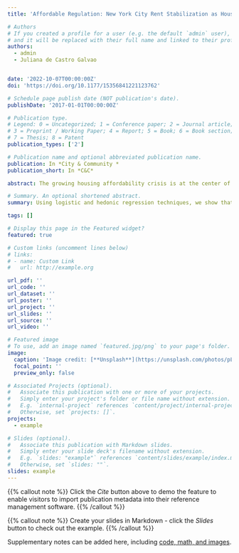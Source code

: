 ```yaml
---
title: 'Affordable Regulation: New York City Rent Stabilization as Housing Affordability Policy'

# Authors
# If you created a profile for a user (e.g. the default `admin` user), write the username (folder name) here
# and it will be replaced with their full name and linked to their profile.
authors:
  - admin
  - Juliana de Castro Galvao


date: '2022-10-07T00:00:00Z'
doi: 'https://doi.org/10.1177/15356841221123762'

# Schedule page publish date (NOT publication's date).
publishDate: '2017-01-01T00:00:00Z'

# Publication type.
# Legend: 0 = Uncategorized; 1 = Conference paper; 2 = Journal article;
# 3 = Preprint / Working Paper; 4 = Report; 5 = Book; 6 = Book section;
# 7 = Thesis; 8 = Patent
publication_types: ['2']

# Publication name and optional abbreviated publication name.
publication: In *City & Community *
publication_short: In *C&C*

abstract: The growing housing affordability crisis is at the center of conversations about U.S. inequality. This paper reconsiders the role of rent stabilization as one important affordability tool. We investigate who is most likely to benefit from rent stabilization, how much non-stabilized renters would save if their units were stabilized, and the extent to which stabilization would reduce rent burden among households. Using New York City Housing Vacancy Survey data and employing logistic and hedonic regression techniques, we show that Hispanic and foreign-born householders are more likely to live in rent-stabilized units and find evidence of both rent savings and rent burden reduction when comparing stabilized tenants with their non-stabilized counterparts. We argue that expanded rent stabilization could be paired with policies that stimulate new construction to simultaneously curb rent inflation, protect current populations from displacement, and increase housing supply.

# Summary. An optional shortened abstract.
summary: Using logistic and hedonic regression techniques, we show that Hispanic and foreign-born householders are more likely to live in rent-stabilized units and find evidence of both rent savings and rent burden reduction when comparing stabilized tenants with their non-stabilized counterparts.

tags: []

# Display this page in the Featured widget?
featured: true

# Custom links (uncomment lines below)
# links:
# - name: Custom Link
#   url: http://example.org

url_pdf: ''
url_code: ''
url_dataset: ''
url_poster: ''
url_project: ''
url_slides: ''
url_source: ''
url_video: ''

# Featured image
# To use, add an image named `featured.jpg/png` to your page's folder.
image:
  caption: 'Image credit: [**Unsplash**](https://unsplash.com/photos/pLCdAaMFLTE)'
  focal_point: ''
  preview_only: false

# Associated Projects (optional).
#   Associate this publication with one or more of your projects.
#   Simply enter your project's folder or file name without extension.
#   E.g. `internal-project` references `content/project/internal-project/index.md`.
#   Otherwise, set `projects: []`.
projects:
  - example

# Slides (optional).
#   Associate this publication with Markdown slides.
#   Simply enter your slide deck's filename without extension.
#   E.g. `slides: "example"` references `content/slides/example/index.md`.
#   Otherwise, set `slides: ""`.
slides: example
---
```


{{% callout note %}}
Click the _Cite_ button above to demo the feature to enable visitors to import publication metadata into their reference management software.
{{% /callout %}}

{{% callout note %}}
Create your slides in Markdown - click the _Slides_ button to check out the example.
{{% /callout %}}

Supplementary notes can be added here, including [code, math, and images](https://wowchemy.com/docs/writing-markdown-latex/).
